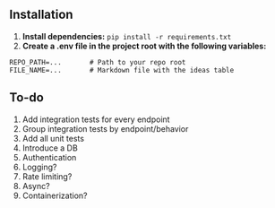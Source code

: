 ## Installation

1. **Install dependencies:**
`pip install -r requirements.txt`
2. **Create a .env file in the project root with the following variables:**
```
REPO_PATH=...       # Path to your repo root
FILE_NAME=...       # Markdown file with the ideas table
```

## To-do
1. Add integration tests for every endpoint
2. Group integration tests by endpoint/behavior
3. Add all unit tests
4. Introduce a DB
5. Authentication
6. Logging?
7. Rate limiting?
8. Async?
9. Containerization?